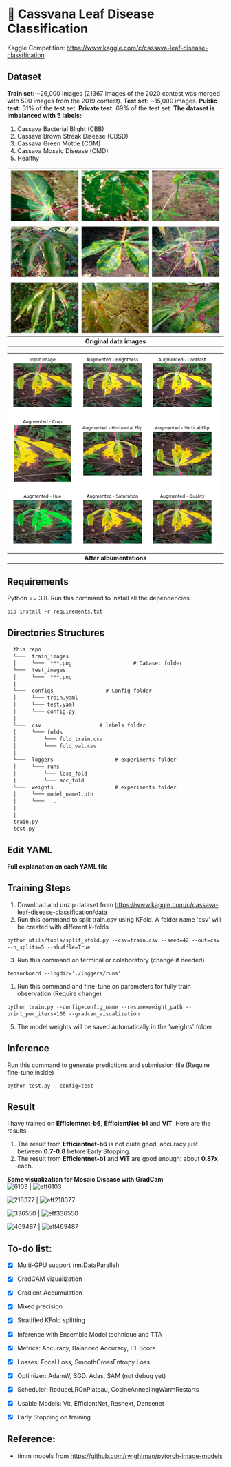 # **🌿 Cassvana Leaf Disease Classification**
Kaggle Competition: https://www.kaggle.com/c/cassava-leaf-disease-classification


## **Dataset**
**Train set:** ~26,000 images (21367 images of the 2020 contest was merged with 500 images from the 2019 contest).
**Test set:** ~15,000 images.
**Public test:** 31% of the test set.
**Private test:** 69% of the test set.
**The dataset is imbalanced with 5 labels:**
1. Cassava Bacterial Blight (CBB)
2. Cassava Brown Streak Disease (CBSD)
3. Cassava Green Mottle (CGM)
4. Cassava Mosaic Disease (CMD)
5. Healthy

| ![data](imgs/dataset.PNG) |
| :-----------------------: |
| **Original data images**  |

| ![transform](imgs/transforms.PNG) |
| :-------------------------------: |
|     **After albumentations**      |

## **Requirements**

Python >= 3.8. Run this command to install all the dependencies:
```
pip install -r requirements.txt
```


## **Directories Structures**

```
  this repo
  └───  train_images                        
  │     └───  ***.png                    # Dataset folder   
  └───  test_images                        
  │     └───  ***.png              
  |
  └───  configs                 # Config folder                                          
  │     └─── train.yaml
  │     └─── test.yaml
  │     └─── config.py
  |              
  └───  csv                   # labels folder               
  │     └─── folds
  │         └─── fold_train.csv
  │         └─── fold_val.csv
  │                     
  └───  loggers                    # experiments folder               
  │     └─── runs
  │         └─── loss_fold
  |         └─── acc_fold        
  └───  weights                    # experiments folder               
  │     └─── model_name1.pth 
  |     └───  ...   
  |     
  |            
  train.py
  test.py
```


## **Edit YAML**
**Full explanation on each YAML file**


## **Training Steps**
1. Download and unzip dataset from https://www.kaggle.com/c/cassava-leaf-disease-classification/data
2. Run this command to split train.csv using KFold. A folder name 'csv' will be created with different k-folds
```
python utils/tools/split_kfold.py --csv=train.csv --seed=42 --out=csv --n_splits=5 --shuffle=True 
```
3. Run this command on terminal or colaboratory (change if needed)
```
tensorboard --logdir='./loggers/runs'
```
1. Run this command and fine-tune on parameters for fully train observation (Require change)
```
python train.py --config=config_name --resume=weight_path --print_per_iters=100 --gradcam_visualization
```
5. The model weights will be saved automatically in the 'weights' folder

## **Inference**

Run this command to generate predictions and submission file (Require fine-tune inside)
```
python test.py --config=test
```

## Result
I have trained on **Efficientnet-b6**, **EfficientNet-b1** and **ViT**. Here are the results:
1. The result from **Efficientnet-b6** is not quite good, accuracy just between **0.7-0.8** before Early Stopping.
2. The result from **Efficientnet-b1** and **ViT** are good enough: about **0.87x** each.

**Some visualization for Mosaic Disease with GradCam**  
![6103](6103.jpg) | ![eff6103](cam_eff_6103.jpg)

![218377](218377.jpg) | ![eff218377](cam_eff_218377.jpg)

![336550](336550.jpg) | ![eff336550](cam_eff_336550.jpg)

![469487](469487.jpg) | ![eff469487](cam_eff_469487.jpg)



## **To-do list:**

- [x] Multi-GPU support (nn.DataParallel)
- [x] GradCAM vizualization
- [x] Gradient Accumulation
- [x] Mixed precision
- [x] Stratified KFold splitting 
- [x] Inference with Ensemble Model technique and TTA
- [x] Metrics: Accuracy, Balanced Accuracy, F1-Score
- [x] Losses: Focal Loss, SmoothCrossEntropy Loss
- [x] Optimizer: AdamW, SGD. Adas, SAM (not debug yet)
- [x] Scheduler: ReduceLROnPlateau, CosineAnnealingWarmRestarts
- [x] Usable Models: Vit, EfficientNet, Resnext, Densenet
- [x] Early Stopping on training


## **Reference:**
- timm models from https://github.com/rwightman/pytorch-image-models
